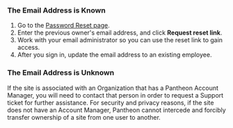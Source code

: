 ### The Email Address is Known
1. Go to the [Password Reset page](https://dashboard.pantheon.io/reset-password).
1. Enter the previous owner's email address, and click **Request reset link**.
1. Work with your email administrator so you can use the reset link to gain access.
1. After you sign in, update the email address to an existing employee.

### The Email Address is Unknown
If the site is associated with an Organization that has a Pantheon Account Manager, you will need to contact that person in order to request a Support ticket for further assistance. For security and privacy reasons, if the site does not have an Account Manager, Pantheon cannot intercede and forcibly transfer ownership of a site from one user to another.
